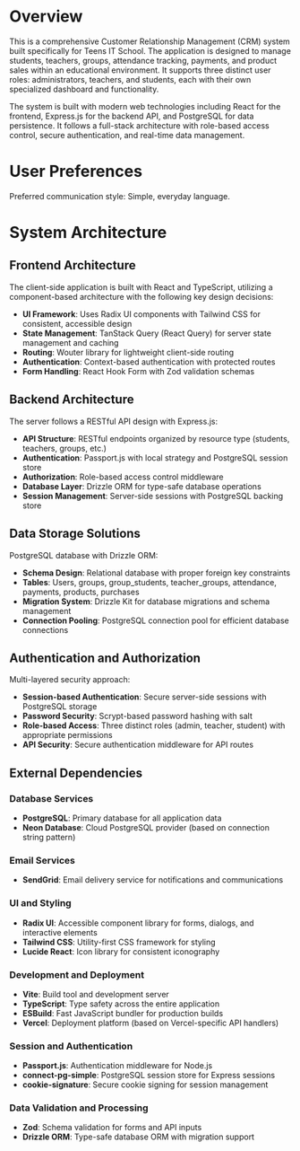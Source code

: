 # Overview

This is a comprehensive Customer Relationship Management (CRM) system built specifically for Teens IT School. The application is designed to manage students, teachers, groups, attendance tracking, payments, and product sales within an educational environment. It supports three distinct user roles: administrators, teachers, and students, each with their own specialized dashboard and functionality.

The system is built with modern web technologies including React for the frontend, Express.js for the backend API, and PostgreSQL for data persistence. It follows a full-stack architecture with role-based access control, secure authentication, and real-time data management.

# User Preferences

Preferred communication style: Simple, everyday language.

# System Architecture

## Frontend Architecture
The client-side application is built with React and TypeScript, utilizing a component-based architecture with the following key design decisions:

- **UI Framework**: Uses Radix UI components with Tailwind CSS for consistent, accessible design
- **State Management**: TanStack Query (React Query) for server state management and caching
- **Routing**: Wouter library for lightweight client-side routing
- **Authentication**: Context-based authentication with protected routes
- **Form Handling**: React Hook Form with Zod validation schemas

## Backend Architecture
The server follows a RESTful API design with Express.js:

- **API Structure**: RESTful endpoints organized by resource type (students, teachers, groups, etc.)
- **Authentication**: Passport.js with local strategy and PostgreSQL session store
- **Authorization**: Role-based access control middleware
- **Database Layer**: Drizzle ORM for type-safe database operations
- **Session Management**: Server-side sessions with PostgreSQL backing store

## Data Storage Solutions
PostgreSQL database with Drizzle ORM:

- **Schema Design**: Relational database with proper foreign key constraints
- **Tables**: Users, groups, group_students, teacher_groups, attendance, payments, products, purchases
- **Migration System**: Drizzle Kit for database migrations and schema management
- **Connection Pooling**: PostgreSQL connection pool for efficient database connections

## Authentication and Authorization
Multi-layered security approach:

- **Session-based Authentication**: Secure server-side sessions with PostgreSQL storage
- **Password Security**: Scrypt-based password hashing with salt
- **Role-based Access**: Three distinct roles (admin, teacher, student) with appropriate permissions
- **API Security**: Secure authentication middleware for API routes

## External Dependencies

### Database Services
- **PostgreSQL**: Primary database for all application data
- **Neon Database**: Cloud PostgreSQL provider (based on connection string pattern)

### Email Services
- **SendGrid**: Email delivery service for notifications and communications

### UI and Styling
- **Radix UI**: Accessible component library for forms, dialogs, and interactive elements
- **Tailwind CSS**: Utility-first CSS framework for styling
- **Lucide React**: Icon library for consistent iconography

### Development and Deployment
- **Vite**: Build tool and development server
- **TypeScript**: Type safety across the entire application
- **ESBuild**: Fast JavaScript bundler for production builds
- **Vercel**: Deployment platform (based on Vercel-specific API handlers)

### Session and Authentication
- **Passport.js**: Authentication middleware for Node.js
- **connect-pg-simple**: PostgreSQL session store for Express sessions
- **cookie-signature**: Secure cookie signing for session management

### Data Validation and Processing
- **Zod**: Schema validation for forms and API inputs
- **Drizzle ORM**: Type-safe database ORM with migration support